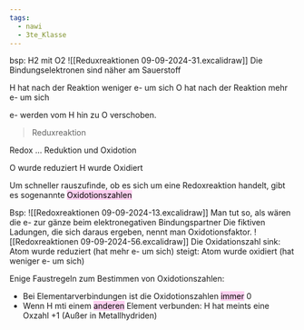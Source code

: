 ```yaml
---
tags:
  - nawi
  - 3te_Klasse
---
```

bsp: H2 mit O2
![[Reduxreaktionen 09-09-2024-31.excalidraw]]
Die Bindungselektronen sind näher am Sauerstoff

H hat nach der Reaktion weniger e- um sich
O hat nach der Reaktion mehr e- um sich

e- werden vom H hin zu O verschoben.
> Reduxreaktion

Redox ... Reduktion und Oxidotion

O wurde reduziert H wurde Oxidiert

Um schneller rauszufinde, ob es sich um eine Redoxreaktion handelt, gibt es sogenannte <mark style="background: #FFB8EBA6;">Oxidotionszahlen</mark> 

Bsp:
![[Redoxreaktionen 09-09-2024-13.excalidraw]]
Man tut so, als wären die e- zur gänze beim elektronegativen Bindungspartner
Die fiktiven Ladungen, die sich daraus ergeben, nennt man Oxidotionsfaktor.
![[Redoxreaktionen 09-09-2024-56.excalidraw]]
Die Oxidationszahl sink: Atom wurde reduziert (hat mehr e- um sich)
steigt: Atom wurde oxidiert (hat weniger e- um sich)

Enige Faustregeln zum Bestimmen von Oxidotionszahlen:
- Bei Elementarverbindungen ist die Oxidotionszahlen <mark style="background: #FFB8EBA6;">immer</mark> 0
- Wenn H mti einem <mark style="background: #FFB8EBA6;">anderen</mark> Element verbunden: H hat meints eine Oxzahl +1 (Außer in Metallhydriden)